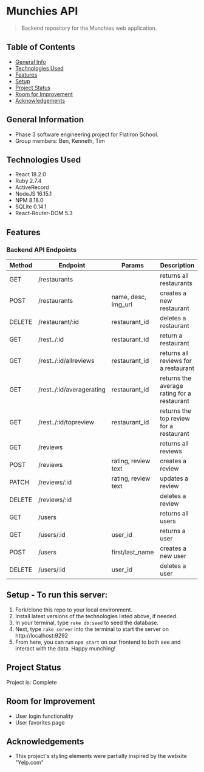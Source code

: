 # Munchies API
> Backend repository for the Munchies web application.

## Table of Contents
* [General Info](#general-information)
* [Technologies Used](#technologies-used)
* [Features](#features)
* [Setup](#setup)
* [Project Status](#project-status)
* [Room for Improvement](#room-for-improvement)
* [Acknowledgements](#acknowledgements)


## General Information
- Phase 3 software engineering project for Flatiron School.
- Group members: Ben, Kenneth, Tim


## Technologies Used
- React 18.2.0
- Ruby  2.7.4
- ActiveRecord
- NodeJS 16.15.1
- NPM 8.18.0
- SQLite 0.14.1
- React-Router-DOM 5.3

## Features
### Backend API Endpoints

| Method | Endpoint                  | Params                | Description                                                      |
| ------ | ------------------------- | --------------------- | ---------------------------------------------------------------- |
| GET    | /restaurants              |                       | returns all restaurants                                          |
| POST   | /restaurants              | name, desc, img_url   | creates a new restaurant                                         |
| DELETE | /restaurant/:id           | restaurant_id         | deletes a restaurant                                             |
| GET    | /rest../:id               | restaurant_id         | return a restaurant                                              |
| GET    | /rest../:id/allreviews    | restaurant_id         | returns all reviews for a restaurant                             |
| GET    | /rest../:id/averagerating | restaurant_id         | returns the average rating for a restaurant                      |
| GET    | /rest../:id/topreview     | restaurant_id         | returns the top review for a restaurant                          |
| GET    | /reviews                  |                       | returns all reviews                                              |
| POST   | /reviews                  | rating, review text   | creates a review                                                 |
| PATCH  | /reviews/:id              | rating, review text   | updates a review                                                 |
| DELETE | /reviews/:id              |                       | deletes a review                                                 |
| GET    | /users                    |                       | returns all users                                                |
| GET    | /users/:id                | user_id               | returns a user                                                   |
| POST   | /users                    | first/last_name       | creates a new user                                               |
| DELETE | /users/:id                | user_id               | deletes a user                                                   |

## Setup - To run this server:
1. Fork/clone this repo to your local environment.
2. Install latest versions of the technologies listed above, if needed.
3. In your terminal, type `rake db:seed` to seed the database.
4. Next, type `rake server` into the terminal to start the server on http://localhost:9292
5. From here, you can run `npm start` on our frontend to both see and interact with the data. Happy munching!


## Project Status
Project is: Complete


## Room for Improvement
- User login functionality
- User favorites page

 
## Acknowledgements
- This project's styling elements were partially inspired by the website "Yelp.com"